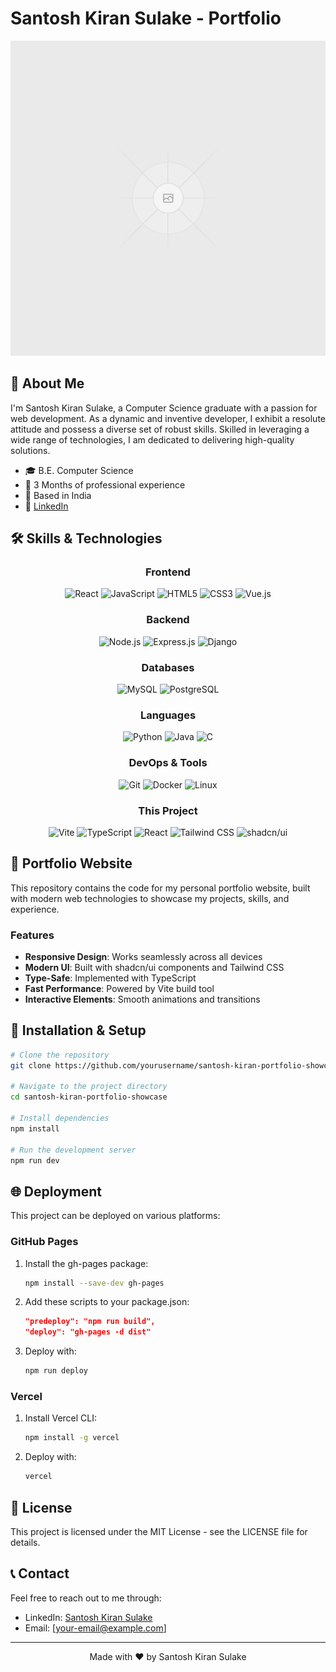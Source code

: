 # Santosh Kiran Sulake - Portfolio

<div align="center">
  <img src="public/placeholder.svg" alt="Portfolio Banner" width="800">
</div>

## 👋 About Me

I'm Santosh Kiran Sulake, a Computer Science graduate with a passion for web development. As a dynamic and inventive developer, I exhibit a resolute attitude and possess a diverse set of robust skills. Skilled in leveraging a wide range of technologies, I am dedicated to delivering high-quality solutions.

- 🎓 B.E. Computer Science
- 💼 3 Months of professional experience
- 📍 Based in India
- 🔗 [LinkedIn](https://www.linkedin.com/in/santosh-kiran-sulake-891a10132)

## 🛠️ Skills & Technologies

<div align="center">

### Frontend
![React](https://img.shields.io/badge/React-20232A?style=for-the-badge&logo=react&logoColor=61DAFB)
![JavaScript](https://img.shields.io/badge/JavaScript-F7DF1E?style=for-the-badge&logo=javascript&logoColor=black)
![HTML5](https://img.shields.io/badge/HTML5-E34F26?style=for-the-badge&logo=html5&logoColor=white)
![CSS3](https://img.shields.io/badge/CSS3-1572B6?style=for-the-badge&logo=css3&logoColor=white)
![Vue.js](https://img.shields.io/badge/Vue.js-35495E?style=for-the-badge&logo=vue.js&logoColor=4FC08D)

### Backend
![Node.js](https://img.shields.io/badge/Node.js-43853D?style=for-the-badge&logo=node.js&logoColor=white)
![Express.js](https://img.shields.io/badge/Express.js-404D59?style=for-the-badge)
![Django](https://img.shields.io/badge/Django-092E20?style=for-the-badge&logo=django&logoColor=white)

### Databases
![MySQL](https://img.shields.io/badge/MySQL-00000F?style=for-the-badge&logo=mysql&logoColor=white)
![PostgreSQL](https://img.shields.io/badge/PostgreSQL-316192?style=for-the-badge&logo=postgresql&logoColor=white)

### Languages
![Python](https://img.shields.io/badge/Python-3776AB?style=for-the-badge&logo=python&logoColor=white)
![Java](https://img.shields.io/badge/Java-ED8B00?style=for-the-badge&logo=java&logoColor=white)
![C](https://img.shields.io/badge/C-00599C?style=for-the-badge&logo=c&logoColor=white)

### DevOps & Tools
![Git](https://img.shields.io/badge/Git-F05032?style=for-the-badge&logo=git&logoColor=white)
![Docker](https://img.shields.io/badge/Docker-2496ED?style=for-the-badge&logo=docker&logoColor=white)
![Linux](https://img.shields.io/badge/Linux-FCC624?style=for-the-badge&logo=linux&logoColor=black)

### This Project
![Vite](https://img.shields.io/badge/Vite-646CFF?style=for-the-badge&logo=vite&logoColor=white)
![TypeScript](https://img.shields.io/badge/TypeScript-007ACC?style=for-the-badge&logo=typescript&logoColor=white)
![React](https://img.shields.io/badge/React-20232A?style=for-the-badge&logo=react&logoColor=61DAFB)
![Tailwind CSS](https://img.shields.io/badge/Tailwind_CSS-38B2AC?style=for-the-badge&logo=tailwind-css&logoColor=white)
![shadcn/ui](https://img.shields.io/badge/shadcn/ui-000000?style=for-the-badge&logo=shadcnui&logoColor=white)

</div>

## 🚀 Portfolio Website

This repository contains the code for my personal portfolio website, built with modern web technologies to showcase my projects, skills, and experience.

### Features

- **Responsive Design**: Works seamlessly across all devices
- **Modern UI**: Built with shadcn/ui components and Tailwind CSS
- **Type-Safe**: Implemented with TypeScript
- **Fast Performance**: Powered by Vite build tool
- **Interactive Elements**: Smooth animations and transitions

## 🔧 Installation & Setup

```bash
# Clone the repository
git clone https://github.com/yourusername/santosh-kiran-portfolio-showcase.git

# Navigate to the project directory
cd santosh-kiran-portfolio-showcase

# Install dependencies
npm install

# Run the development server
npm run dev
```

## 🌐 Deployment

This project can be deployed on various platforms:

### GitHub Pages

1. Install the gh-pages package:
   ```bash
   npm install --save-dev gh-pages
   ```

2. Add these scripts to your package.json:
   ```json
   "predeploy": "npm run build",
   "deploy": "gh-pages -d dist"
   ```

3. Deploy with:
   ```bash
   npm run deploy
   ```

### Vercel

1. Install Vercel CLI:
   ```bash
   npm install -g vercel
   ```

2. Deploy with:
   ```bash
   vercel
   ```

## 📝 License

This project is licensed under the MIT License - see the LICENSE file for details.

## 📞 Contact

Feel free to reach out to me through:

- LinkedIn: [Santosh Kiran Sulake](https://www.linkedin.com/in/santosh-kiran-sulake-891a10132)
- Email: [your-email@example.com]

---

<div align="center">
  <p>Made with ❤️ by Santosh Kiran Sulake</p>
</div>
